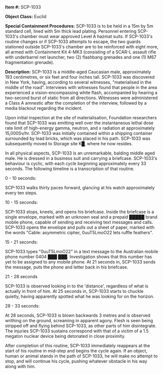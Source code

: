 **Item #:** SCP-1033

**Object Class:** Euclid

**Special Containment Procedures:** SCP-1033 is to be held in a 15m by 5m standard cell, lined with 5m thick lead plating. Personnel entering SCP-1033's chamber must wear approved Level A hazmat suits. If SCP-1033's routine changes or if SCP-1033 attempts to escape, the two guards stationed outside SCP-1033's chamber are to be reinforced with eight more, all armed with Containment Kit 4-MK3 (consisting of a SCAR-L assault rifle with underbarrel net launcher, two (2) flashbang grenades and one (1) M67 fragmentation grenade).

**Description:** SCP-1033 is a middle-aged Caucasian male, approximately 193 centimetres, or six feet and four inches tall. SCP-1033 was discovered in New York, having, according to several witnesses, "materialised in the middle of the road". Interviews with witnesses found that people in the area experienced a vision-encompassing white flash, accompanied by hearing a two-second burst of static from all directions. Witnesses were administered a Class A amnestic after the completion of the interview, followed by a media blackout regarding the incident.

Upon initial inspection at the site of materialisation, Foundation researchers found that SCP-1033 was emitting well over the instantaneous lethal dose rate limit of high-energy gamma, neutron, and x radiation at approximately 15,000Sv/hr. SCP-1033 was initially contained within a shipping container surrounded by lead bricks, which was placed in his path. SCP-1033 was subsequently moved to Storage site K█, where he now resides.

In all physical aspects, SCP-1033 is an unremarkable, balding middle aged male. He is dressed in a business suit and carrying a briefcase. SCP-1033's behaviour is cyclic, with each cycle beginning approximately every 33 seconds. The following timeline is a transcription of that routine.

0 - 10 seconds:

SCP-1033 walks thirty paces forward, glancing at his watch approximately every ten steps.

10 - 15 seconds:

SCP-1033 stops, kneels, and opens his briefcase. Inside the briefcase is a single envelope, marked with an unknown seal and a prepaid █████ brand mobile phone, capable of sending and receiving text messages and calls. SCP-1033 opens the envelope and pulls out a sheet of paper, marked with the words "Cable: asymmetric cipher, 0uuT5LmoO22 lets ruffle feathers".

15 - 21 seconds:

SCP-1033 types "0uuT5LmoO22" in a text message to the Australian mobile phone number 0404 ███ ███. Investigation shows that this number has yet to be assigned to any mobile phone. At 21 seconds in, SCP-1033 sends the message, puts the phone and letter back in his briefcase.

21 - 28 seconds

SCP-1033 is observed looking in to the 'distance', regardless of what is actually in front of him. At 25 seconds in, SCP-1033 starts to chuckle quietly, having apparently spotted what he was looking for on the horizon.

28 - 33 seconds:

At 28 seconds, SCP-1033 is blown backwards 3 metres and is observed writhing on the ground, screaming in apparent agony. Flesh is seen being stripped off and flying behind SCP-1033, as other parts of him disintegrate. The injuries SCP-1033 sustains correspond with that of a victim of a 1.5 megaton nuclear device being detonated in close proximity.

After completion of this routine, SCP-1033 immediately reappears at the start of his routine in mid-step and begins the cycle again. If an object, human or animal stands in the path of SCP-1033, he will make no attempt to stop, and will continue his cycle, pushing whatever obstacle in his way along with him.